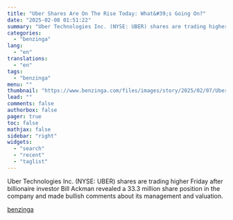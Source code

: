 ```yaml
---
title: "Uber Shares Are On The Rise Today: What&#39;s Going On?"
date: "2025-02-08 01:51:22"
summary: "Uber Technologies Inc. (NYSE: UBER) shares are trading higher Friday after billionaire investor Bill Ackman revealed a 33.3 million share position in the company and made bullish comments about its management and valuation."
categories:
  - "benzinga"
lang:
  - "en"
translations:
  - "en"
tags:
  - "benzinga"
menu: ""
thumbnail: "https://www.benzinga.com/files/images/story/2025/02/07/Uber-stock.jpeg"
lead: ""
comments: false
authorbox: false
pager: true
toc: false
mathjax: false
sidebar: "right"
widgets:
  - "search"
  - "recent"
  - "taglist"
---
```


Uber Technologies Inc. (NYSE: UBER) shares are trading higher Friday after billionaire investor Bill Ackman revealed a 33.3 million share position in the company and made bullish comments about its management and valuation.

[benzinga](https://www.benzinga.com/25/02/43568746/uber-shares-are-on-the-rise-today-whats-going-on)
